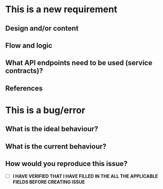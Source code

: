 # This is a new requirement

## Design and/or content

## Flow and logic

## What API endpoints need to be used (service contracts)?

## References

# This is a bug/error
## What is the ideal behaviour?

## What is the current behaviour?

## How would you reproduce this issue?

- [ ] **I HAVE VERIFIED THAT I HAVE FILLED IN THE ALL THE APPLICABLE FIELDS BEFORE CREATING ISSUE**
